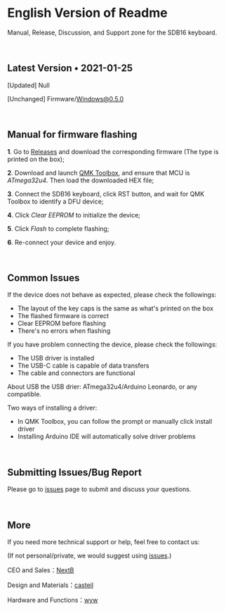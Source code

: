 # English Version of Readme

Manual, Release, Discussion, and Support zone for the SDB16 keyboard.

<br>

## Latest Version • 2021-01-25

[Updated] Null

[Unchanged] Firmware/Windows@0.5.0

<br>

## Manual for firmware flashing

**1**. Go to [Releases](https://github.com/wangyiwei2015/SDB16/releases) and download the corresponding firmware (The type is printed on the box);

**2**. Download and launch [QMK Toolbox](https://github.com/qmk/qmk_toolbox/releases/latest), and ensure that MCU is *ATmega32u4*. Then load the downloaded HEX file;

**3**. Connect the SDB16 keyboard, click RST button, and wait for QMK Toolbox to identify a DFU device;

**4**. Click *Clear EEPROM* to initialize the device;

**5**. Click *Flash* to complete flashing;

**6**. Re-connect your device and enjoy.

<br>

## Common Issues

If the device does not behave as expected, please check the followings:

- The layout of the key caps is the same as what's printed on the box
- The flashed firmware is correct
- Clear EEPROM before flashing
- There's no errors when flashing

If you have problem connecting the device, please check the followings:

- The USB driver is installed
- The USB-C cable is capable of data transfers
- The cable and connectors are functional

About USB the USB drier: ATmega32u4/Arduino Leonardo, or any compatible.

Two ways of installing a driver:

- In QMK Toolbox, you can follow the prompt or manually click install driver
- Installing Arduino IDE will automatically solve driver problems

<br>

## Submitting Issues/Bug Report

Please go to [issues](https://github.com/wangyiwei2015/SDB16/issues) page to submit and discuss your questions.

<br>

## More

If you need more technical support or help, feel free to contact us:

(If not personal/private, we would suggest using [issues](https://github.com/wangyiwei2015/SDB16/issues).)

CEO and Sales：[NextB](mailto://nextb@163.com)

Design and Materials：[casteil](mailto://1741768232@qq.com)

Hardware and Functions：[wyw](mailto://wangyw.dev@outlook.com)

